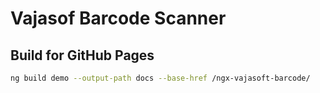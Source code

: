 # Vajasof Barcode Scanner

## Build for GitHub Pages
```sh
ng build demo --output-path docs --base-href /ngx-vajasoft-barcode/
```
